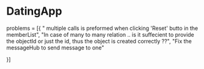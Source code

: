 # DatingApp
problems = [{
" multiple calls is preformed when clicking 'Reset' butto in the memberList",
"In case of many to many relation .. is it suffecient to provide the objectId or just the id, thus the object is created correctly ??",
"Fix the messageHub to send message to one"

}]
